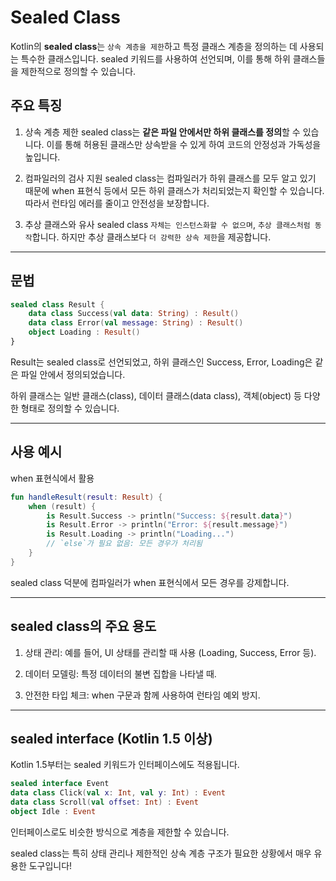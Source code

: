 # Sealed Class

Kotlin의 **sealed class**는 `상속 계층을 제한`하고 특정 클래스 계층을 정의하는 데 사용되는 특수한 클래스입니다. sealed 키워드를 사용하여 선언되며, 이를 통해 하위 클래스들을 제한적으로 정의할 수 있습니다.

## 주요 특징

1. 상속 계층 제한
sealed class는 **같은 파일 안에서만 하위 클래스를 정의**할 수 있습니다. 이를 통해 허용된 클래스만 상속받을 수 있게 하여 코드의 안정성과 가독성을 높입니다.


2. 컴파일러의 검사 지원
sealed class는 컴파일러가 하위 클래스를 모두 알고 있기 때문에 when 표현식 등에서 모든 하위 클래스가 처리되었는지 확인할 수 있습니다. 따라서 런타임 에러를 줄이고 안전성을 보장합니다.


3. 추상 클래스와 유사
sealed class `자체는 인스턴스화할 수 없으며`, `추상 클래스처럼 동작`합니다. 하지만 추상 클래스보다 `더 강력한 상속 제한`을 제공합니다.


----


## 문법

```kotlin
sealed class Result {
    data class Success(val data: String) : Result()
    data class Error(val message: String) : Result()
    object Loading : Result()
}
```

Result는 sealed class로 선언되었고, 하위 클래스인 Success, Error, Loading은 같은 파일 안에서 정의되었습니다.

하위 클래스는 일반 클래스(class), 데이터 클래스(data class), 객체(object) 등 다양한 형태로 정의할 수 있습니다.


---

## 사용 예시

when 표현식에서 활용

```kotlin
fun handleResult(result: Result) {
    when (result) {
        is Result.Success -> println("Success: ${result.data}")
        is Result.Error -> println("Error: ${result.message}")
        is Result.Loading -> println("Loading...")
        // `else`가 필요 없음: 모든 경우가 처리됨
    }
}
```

sealed class 덕분에 컴파일러가 when 표현식에서 모든 경우를 강제합니다.



---

## sealed class의 주요 용도

1. 상태 관리: 예를 들어, UI 상태를 관리할 때 사용 (Loading, Success, Error 등).


2. 데이터 모델링: 특정 데이터의 불변 집합을 나타낼 때.


3. 안전한 타입 체크: when 구문과 함께 사용하여 런타임 예외 방지.




---

## sealed interface (Kotlin 1.5 이상)

Kotlin 1.5부터는 sealed 키워드가 인터페이스에도 적용됩니다.

```kotlin
sealed interface Event
data class Click(val x: Int, val y: Int) : Event
data class Scroll(val offset: Int) : Event
object Idle : Event
```

인터페이스로도 비슷한 방식으로 계층을 제한할 수 있습니다.


sealed class는 특히 상태 관리나 제한적인 상속 계층 구조가 필요한 상황에서 매우 유용한 도구입니다!

